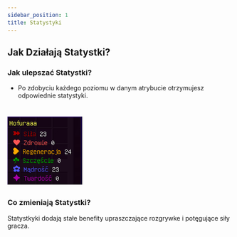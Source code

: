 ```yaml
---
sidebar_position: 1
title: Statystyki
---
```

## Jak Działają Statystki?

### Jak ulepszać Statystki?
- Po zdobyciu każdego poziomu w danym atrybucie otrzymujesz odpowiednie statystyki.
# ![Statystyki](./img/stats.png)
### Co zmieniają Statystki?
Statystkyki dodają stałe benefity upraszczające rozgrywke i potęgujące siły gracza.


